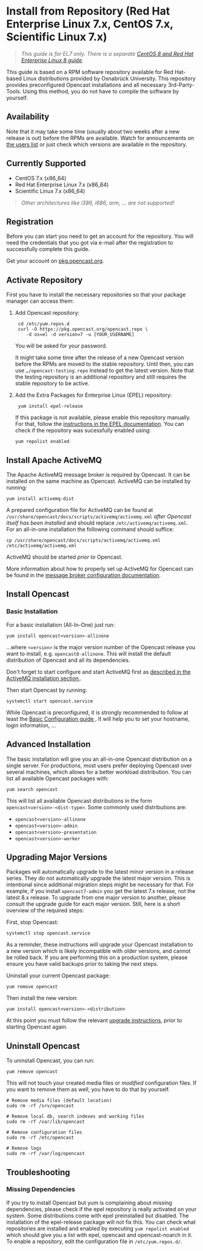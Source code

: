 Install from Repository (Red Hat Enterprise Linux 7.x, CentOS 7.x, Scientific Linux 7.x)
========================================================================================

> *This guide is for EL7 only. There is a separate [CentOS 8 and Red Hat Enterprise Linux 8 guide](rpm-el8.md).*

This guide is based on a RPM software repository available for Red Hat-based Linux distributions provided by Osnabrück
University. This repository provides preconfigured Opencast installations and all necessary 3rd-Party-Tools. Using this
method, you do not have to compile the software by yourself.


Availability
------------

Note that it may take some time (usually about two weeks after a new release is out) before the RPMs are available.
Watch for announcements on [the users list](https://docs.opencast.org/#mailing-lists) or just check which versions are
available in the repository.


Currently Supported
-------------------

- CentOS 7.x (x86\_64)
- Red Hat Enterprise Linux 7.x (x86\_64)
- Scientific Linux 7.x (x86\_64)

> *Other architectures like i386, i686, arm, … are not supported!*


Registration
------------

Before you can start you need to get an account for the repository. You will need the credentials that you got via
e-mail after the registration to successfully complete this guide.

Get your account on [pkg.opencast.org](https://pkg.opencast.org).


Activate Repository
-------------------

First you have to install the necessary repositories so that your package manager can access them:

1. Add Opencast repository:

        cd /etc/yum.repos.d
        curl -O https://pkg.opencast.org/opencast.repo \
           -d os=el -d version=7 -u [YOUR_USERNAME]

    You will be asked for your password.

    It might take some time after the release of a new Opencast version before the RPMs are moved to the stable
    repository. Until then, you can use `…/opencast-testing.repo` instead to get the latest version. Note that the
    testing repository is an additional repository and still requires the stable repository to be active.

2. Add the Extra Packages for Enterprise Linux (EPEL) repository:

        yum install epel-release

    If this package is not available, please enable this repository manually. For that, follow the [instructions in the
    EPEL documentation](https://fedoraproject.org/wiki/EPEL#How_can_I_use_these_extra_packages.3F). You can check if the
    repository was sucessfully enabled using:

       yum repolist enabled


Install Apache ActiveMQ
-----------------------

The Apache ActiveMQ message broker is required by Opencast. It can be installed on the same machine as Opencast.
ActiveMQ can be installed by running:

    yum install activemq-dist

A prepared configuration file for ActiveMQ can be found at `/usr/share/opencast/docs/scripts/activemq/activemq.xml`
*after Opencast itself has been installed* and should replace `/etc/activemq/activemq.xml`. For an all-in-one
installation the following command should suffice:

    cp /usr/share/opencast/docs/scripts/activemq/activemq.xml /etc/activemq/activemq.xml

ActiveMQ should be started *prior to* Opencast.

More information about how to properly set up ActiveMQ for Opencast can be found in the [message broker configuration
documentation](../configuration/message-broker.md).


Install Opencast
------------------

### Basic Installation

For a basic installation (All-In-One) just run:

    yum install opencast<version>-allinone

…where `<version>` is the major version number of the Opencast release you want to install, e.g. `opencast8-allinone`.
This will install the default distribution of Opencast and all its dependencies.

Don't forget to start configure and start ActiveMQ first as [described in the ActiveMQ installation section
](#install-apache-activemq).

Then start Opencast by running:

    systemctl start opencast.service

While Opencast is preconfigured, it is strongly recommended to follow at least the [Basic Configuration guide
](../configuration/basic.md). It will help you to set your hostname, login information, …


Advanced Installation
---------------------

The basic installation will give you an all-in-one Opencast distribution on a single server.  For productions, most
users prefer deploying Opencast over several machines, which allows for a better workload distribution.  You can list
all available Opencast packages with:

    yum search opencast

This will list all available Opencast distributions in the form `opencast<version>-<dist-type>`. Some commonly used
distributions are:

- `opencast<version>-allinone`
- `opencast<version>-admin`
- `opencast<version>-presentation`
- `opencast<version>-worker`


Upgrading Major Versions
------------------------

Packages will automatically upgrade to the latest minor version in a release series. They do not automatically upgrade
the latest major version. This is intentional since additional migration steps might be necessary for that. For example,
if you install `opencast7-admin` you get the latest 7.x release, not the latest 8.x release. To upgrade from one major
version to another, please consult the upgrade guide for each major version. Still, here is a short overview of the
required steps:

First, stop Opencast:

    systemctl stop opencast.service

As a reminder, these instructions will upgrade your Opencast installation to a new version which is likely incompatible
with older versions, and cannot be rolled back. If you are performing this on a production system, please ensure you
have valid backups prior to taking the next steps.

Uninstall your current Opencast package:

    yum remove opencast

Then install the new version:

    yum install opencast<version>-<distribution>

At this point you must follow the relevant [upgrade instructions](../upgrade.md), prior to starting Opencast again.


Uninstall Opencast
--------------------

To uninstall Opencast, you can run:

    yum remove opencast

This will not touch your created media files or *modified* configuration files.  If you want to remove them as well, you
have to do that by yourself.

    # Remove media files (default location)
    sudo rm -rf /srv/opencast

    # Remove local db, search indexes and working files
    sudo rm -rf /var/lib/opencast

    # Remove configuration files
    sudo rm -rf /etc/opencast

    # Remove logs
    sudo rm -rf /var/log/opencast


Troubleshooting
---------------

### Missing Dependencies

If you try to install Opencast but yum is complaining about missing dependencies, please check if the epel repository is
really activated on your system. Some distributions come with epel preinstalled but disabled. The installation of the
epel-release package will not fix this. You can check what repositories are installed and enabled by executing
`yum repolist enabled` which should give you a list with epel, opencast and opencast-noarch in it. To enable a
repository, edit the configuration file in `/etc/yum.repos.d/`.
